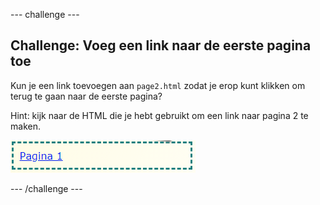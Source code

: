 \--- challenge \---

## Challenge: Voeg een link naar de eerste pagina toe

Kun je een link toevoegen aan ` page2.html ` zodat je erop kunt klikken om terug te gaan naar de eerste pagina?

Hint: kijk naar de HTML die je hebt gebruikt om een link naar pagina 2 te maken.

![screenshot](images/magazine-page1-link.png)

\--- /challenge \---